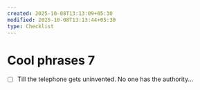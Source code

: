 ```yaml
---
created: 2025-10-08T13:13:09+05:30
modified: 2025-10-08T13:13:44+05:30
type: Checklist
---
```


# Cool phrases 7

- [ ] Till the telephone gets uninvented. No one has the authority...
